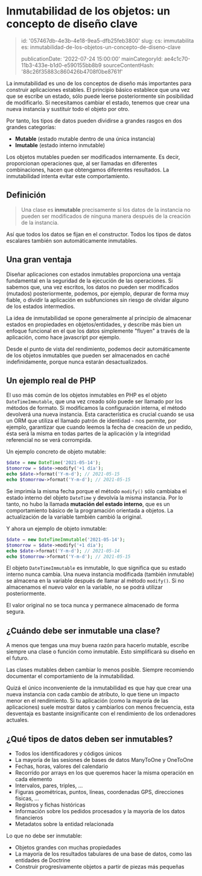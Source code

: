 Inmutabilidad de los objetos: un concepto de diseño clave
=========================================================

> id: '057467db-4e3b-4e18-9ea5-dfb25feb3800'
> slug:
> 	cs: immutabilita
> 	es: inmutabilidad-de-los-objetos-un-concepto-de-diseno-clave
> 
> publicationDate: '2022-07-24 15:00:00'
> mainCategoryId: ae4c1c70-11b3-433e-b1d0-e590155bb8b9
> sourceContentHash: '88c26f35883c860426b4708f0be8761f'

La inmutabilidad es uno de los conceptos de diseño más importantes para construir aplicaciones estables. El principio básico establece que una vez que se escribe un estado, sólo puede leerse posteriormente sin posibilidad de modificarlo. Si necesitamos cambiar el estado, tenemos que crear una nueva instancia y sustituir todo el objeto por otro.

Por tanto, los tipos de datos pueden dividirse a grandes rasgos en dos grandes categorías:

- **Mutable** (estado mutable dentro de una única instancia)
- **Imutable** (estado interno inmutable)

Los objetos mutables pueden ser modificados internamente. Es decir, proporcionan operaciones que, al ser llamadas en diferentes combinaciones, hacen que obtengamos diferentes resultados. La inmutabilidad intenta evitar este comportamiento.

Definición
--------

> Una clase es **inmutable** precisamente si los datos de la instancia no pueden ser modificados de ninguna manera después de la creación de la instancia.

Así que todos los datos se fijan en el constructor. Todos los tipos de datos escalares también son automáticamente inmutables.

Una gran ventaja
--------------

Diseñar aplicaciones con estados inmutables proporciona una ventaja fundamental en la seguridad de la ejecución de las operaciones. Si sabemos que, una vez escritos, los datos no pueden ser modificados (mutados) posteriormente, podemos, por ejemplo, depurar de forma muy fiable, o dividir la aplicación en subfunciones sin riesgo de olvidar alguno de los estados intermedios.

La idea de inmutabilidad se opone generalmente al principio de almacenar estados en propiedades en objetos/entidades, y describe más bien un enfoque funcional en el que los datos simplemente "fluyen" a través de la aplicación, como hace javascript por ejemplo.

Desde el punto de vista del rendimiento, podemos decir automáticamente de los objetos inmutables que pueden ser almacenados en caché indefinidamente, porque nunca estarán desactualizados.

Un ejemplo real de PHP
--------------------

El uso más común de los objetos inmutables en PHP es el objeto `DateTimeImmutable`, que una vez creado sólo puede ser llamado por los métodos de formato. Si modificamos la configuración interna, el método devolverá una nueva instancia. Esta característica es crucial cuando se usa un ORM que utiliza el llamado patrón de identidad - nos permite, por ejemplo, garantizar que cuando leemos la fecha de creación de un pedido, ésta será la misma en todas partes de la aplicación y la integridad referencial no se verá corrompida.

Un ejemplo concreto de objeto mutable:

```php
$date = new DateTime('2021-05-14');
$tomorrow = $date->modify('+1 día');
echo $date->format('Y-m-d'); // 2021-05-15
echo $tomorrow->format('Y-m-d'); // 2021-05-15
```

Se imprimía la misma fecha porque el método `modify()` sólo cambiaba el estado interno del objeto `DateTime` y devolvía la misma instancia. Por lo tanto, no hubo la llamada **mutación del estado interno**, que es un comportamiento básico de la programación orientada a objetos. La actualización de la variable también cambió la original.

Y ahora un ejemplo de objeto inmutable:

```php
$date = new DateTimeImmutable('2021-05-14');
$tomorrow = $date->modify('+1 día');
echo $date->format('Y-m-d'); // 2021-05-14
echo $tomorrow->format('Y-m-d'); // 2021-05-15
```

El objeto `DateTimeImmutable` es inmutable, lo que significa que su estado interno nunca cambia. Una nueva instancia modificada (también inmutable) se almacena en la variable después de llamar al método `modify()`. Si no almacenamos el nuevo valor en la variable, no se podrá utilizar posteriormente.

El valor original no se toca nunca y permanece almacenado de forma segura.

¿Cuándo debe ser inmutable una clase?
---------------------------

A menos que tengas una muy buena razón para hacerlo mutable, escribe siempre una clase o función como inmutable. Esto simplificará su diseño en el futuro.

Las clases mutables deben cambiar lo menos posible. Siempre recomiendo documentar el comportamiento de la inmutabilidad.

Quizá el único inconveniente de la inmutabilidad es que hay que crear una nueva instancia con cada cambio de atributo, lo que tiene un impacto menor en el rendimiento. Si tu aplicación (como la mayoría de las aplicaciones) suele mostrar datos y cambiarlos con menos frecuencia, esta desventaja es bastante insignificante con el rendimiento de los ordenadores actuales.

¿Qué tipos de datos deben ser inmutables?
------------------------------------

- Todos los identificadores y códigos únicos
- La mayoría de las sesiones de bases de datos ManyToOne y OneToOne
- Fechas, horas, valores del calendario
- Recorrido por arrays en los que queremos hacer la misma operación en cada elemento
- Intervalos, pares, triples, ...
- Figuras geométricas, puntos, líneas, coordenadas GPS, direcciones físicas, ...
- Registros y fichas históricas
- Información sobre los pedidos procesados y la mayoría de los datos financieros
- Metadatos sobre la entidad relacionada

Lo que no debe ser inmutable:

- Objetos grandes con muchas propiedades
- La mayoría de los resultados tabulares de una base de datos, como las entidades de Doctrine
- Construir progresivamente objetos a partir de piezas más pequeñas
